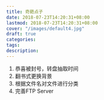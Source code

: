 ```yaml
---
title: 奇葩点子
date: 2018-07-23T14:20:31+08:00
lastmod: 2018-07-23T14:20:31+08:00
cover: "/images/default4.jpg"
draft: true
categories:
tags:
description: 
---
```


1. 恭喜被封号，转盘抽取时间
2. 翻书式更换背景
3. 根据文件名对文件进行分类
4. 完善FTP Server